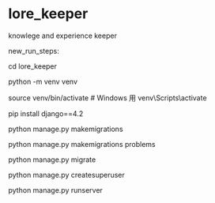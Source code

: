 # lore_keeper
knowlege and experience keeper

new_run_steps:

cd lore_keeper

python -m venv venv

source venv/bin/activate   # Windows 用 venv\Scripts\activate

pip install django==4.2

python manage.py makemigrations

python manage.py makemigrations problems

python manage.py migrate

python manage.py createsuperuser

python manage.py runserver

